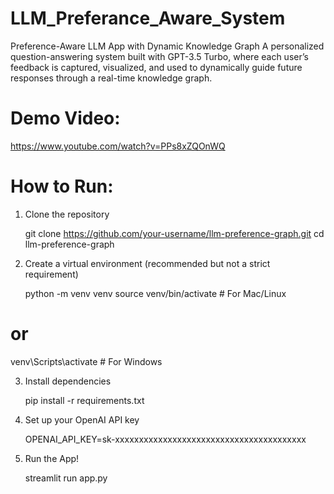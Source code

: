 # LLM_Preferance_Aware_System

Preference-Aware LLM App with Dynamic Knowledge Graph
A personalized question-answering system built with GPT-3.5 Turbo, where each user’s feedback is captured, visualized, and used to dynamically guide future responses through a real-time knowledge graph.

# Demo Video:

https://www.youtube.com/watch?v=PPs8xZQOnWQ

# How to Run:

1. Clone the repository

   git clone https://github.com/your-username/llm-preference-graph.git
   cd llm-preference-graph

2. Create a virtual environment (recommended but not a strict requirement)

    python -m venv venv
    source venv/bin/activate  # For Mac/Linux
# or
  venv\Scripts\activate     # For Windows

3. Install dependencies

   pip install -r requirements.txt

4. Set up your OpenAI API key

   OPENAI_API_KEY=sk-xxxxxxxxxxxxxxxxxxxxxxxxxxxxxxxxxxxxxxxx

5. Run the App!

   streamlit run app.py


